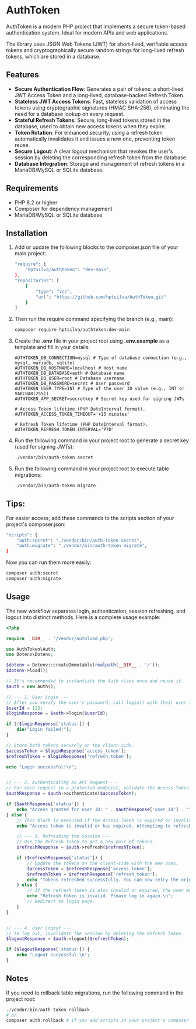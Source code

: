 # AuthToken

AuthToken is a modern PHP project that implements a secure token-based authentication system. Ideal for modern APIs and web applications.

The library uses JSON Web Tokens (JWT) for short-lived, verifiable access tokens and cryptographically secure random strings for long-lived refresh tokens, which are stored in a database.

## Features

- **Secure Authentication Flow**: Generates a pair of tokens: a short-lived JWT Access Token and a long-lived, database-backed Refresh Token.
- **Stateless JWT Access Tokens**: Fast, stateless validation of access tokens using cryptographic signatures (HMAC SHA-256), eliminating the need for a database lookup on every request.
- **Stateful Refresh Tokens**: Secure, long-lived tokens stored in the database, used to obtain new access tokens when they expire.
- **Token Rotation**: For enhanced security, using a refresh token automatically invalidates it and issues a new one, preventing token reuse.
- **Secure Logout**: A clear logout mechanism that revokes the user's session by deleting the corresponding refresh token from the database.
- **Database Integration**: Storage and management of refresh tokens in a MariaDB/MySQL or SQLite database.

## Requirements

- PHP 8.2 or higher
- Composer for dependency management
- MariaDB/MySQL or SQLite database

## Installation

1.  Add or update the following blocks to the composer.json file of your main project:
    ```bash
    "require": {
        "hptsilva/authtoken": "dev-main",
    },
    "repositories": [
        {
            "type": "vcs",
            "url": "https://github.com/hptsilva/AuthToken.git"
        }
    ]
    ```
2.  Then run the require command specifying the branch (e.g., main):
    ```bash
    composer require hptsilva/authtoken:dev-main
    ```
3.  Create the **.env** file in your project root using **.env.example** as a template and fill in your details:
    ```.env
    AUTHTOKEN_DB_CONNECTION=mysql # Type of database connection (e.g., mysql, mariadb, sqlite).
    AUTHTOKEN_DB_HOSTNAME=localhost # Host name
    AUTHTOKEN_DB_DATABASE=auth # Database name
    AUTHTOKEN_DB_USER=root # Database username
    AUTHTOKEN_DB_PASSWORD=secret # User password
    AUTHTOKEN_USER_TYPE=INT # Type of the user ID value (e.g., INT or VARCHAR(255))
    AUTHTOKEN_APP_SECRET=secretkey # Secret key used for signing JWTs
    
    # Access Token lifetime (PHP DateInterval format).
    AUTHTOKEN_ACCESS_TOKEN_TIMEOUT='+15 minutes'
    
    # Refresh Token lifetime (PHP DateInterval format).
    AUTHTOKEN_REFRESH_TOKEN_INTERVAL='P7D'
    ```
4.  Run the following command in your project root to generate a secret key (used for signing JWTs):
    ```bash
    ./vendor/bin/auth-token secret
    ```
5.  Run the following command in your project root to execute table migrations:
    ```bash
    ./vendor/bin/auth-token migrate
    ```

## Tips:

For easier access, add these commands to the scripts section of your project's composer.json:
```bash
"scripts": {
    "auth:secret": "./vendor/bin/auth-token secret",
    "auth:migrate": "./vendor/bin/auth-token migrate",
}
```

Now you can run them more easily:
```bash
composer auth:secret
composer auth:migrate
```

## Usage

The new workflow separates login, authentication, session refreshing, and logout into distinct methods. Here is a complete usage example:

```php
<?php

require __DIR__ . '/vendor/autoload.php';

use AuthToken\Auth;
use Dotenv\Dotenv;

$dotenv = Dotenv::createImmutable(realpath(__DIR__ . '/'));
$dotenv->load();

// It's recommended to instantiate the Auth class once and reuse it.
$auth = new Auth();

// --- 1. User Login ---
// After you verify the user's password, call login() with their user ID.
$userId = 123;
$loginResponse = $auth->login($userId);

if (!$loginResponse['status']) {
    die("Login failed!");
}

// Store both tokens securely on the client-side.
$accessToken = $loginResponse['access_token'];
$refreshToken = $loginResponse['refresh_token'];

echo "Login successful!\n";


// --- 2. Authenticating an API Request ---
// For each request to a protected endpoint, validate the Access Token.
$authResponse = $auth->authenticate($accessToken);

if ($authResponse['status']) {
    echo "Access granted for user ID: " . $authResponse['user_id'] . "\n";
} else {
    // This block is executed if the Access Token is expired or invalid.
    echo "Access token is invalid or has expired. Attempting to refresh...\n";

    // --- 3. Refreshing the Session ---
    // Use the Refresh Token to get a new pair of tokens.
    $refreshResponse = $auth->refresh($refreshToken);

    if ($refreshResponse['status']) {
        // Update the tokens on the client-side with the new ones.
        $accessToken = $refreshResponse['access_token'];
        $refreshToken = $refreshResponse['refresh_token'];
        echo "Tokens refreshed successfully. You can now retry the original request.\n";
    } else {
        // If the refresh token is also invalid or expired, the user must log in again.
        echo "Refresh token is invalid. Please log in again.\n";
        // Redirect to login page.
    }
}


// --- 4. User Logout ---
// To log out, invalidate the session by deleting the Refresh Token.
$logoutResponse = $auth->logout($refreshToken);

if ($logoutResponse['status']) {
    echo "Logout successful.\n";
}

```

## Notes
If you need to rollback table migrations, run the following command in the project root:
```php
./vendor/bin/auth-token rollback
# or
composer auth:rollback # if you add scripts in your project's composer.json
```
